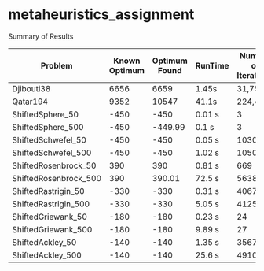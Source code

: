 # metaheuristics_assignment

Summary of Results

|  Problem  |  Known Optimum  |  Optimum Found  | RunTime |  Number of Iterations  |  Number of function evaluations
|  ---  |  ---  |  ---  |  ---  |  ---  | ---  |
|  Djibouti38  |  6656  |  6659  |  1.45s |  31,758   |  31, 758  |
|  Qatar194  |  9352  |  10547  |  41.1s |  224,466   |  224,466  |
|  ShiftedSphere_50  |  -450  |  -450  |  0.01 s |  3   |
|  ShiftedSphere_500  |  -450  |  -449.99  |  0.1 s |  3   |
|  ShiftedSchwefel_50  |  -450  |  -450  |  0.05 s |  1030   |
|  ShiftedSchwefel_500  |  -450  |  -450  |  1.02 s |  10505   |
|  ShiftedRosenbrock_50  |  390  |  390  |  0.81 s |  669   |
|  ShiftedRosenbrock_500  |  390  |  390.01  |  72.5 s |  5638   |
|  ShiftedRastrigin_50  |  -330  |  -330  |  0.31 s |  4067   |
|  ShiftedRastrigin_500  |  -330  |  -330  |  5.05 s |  41250   |
|  ShiftedGriewank_50  |  -180  |  -180  |  0.23 s |  24   |
|  ShiftedGriewank_500  |  -180  |  -180  |  9.89 s |  27   |
|  ShiftedAckley_50  |  -140  |  -140  |  1.35 s |  35678   |
|  ShiftedAckley_500  |  -140  |  -140  |  25.6 s |  491073   |
